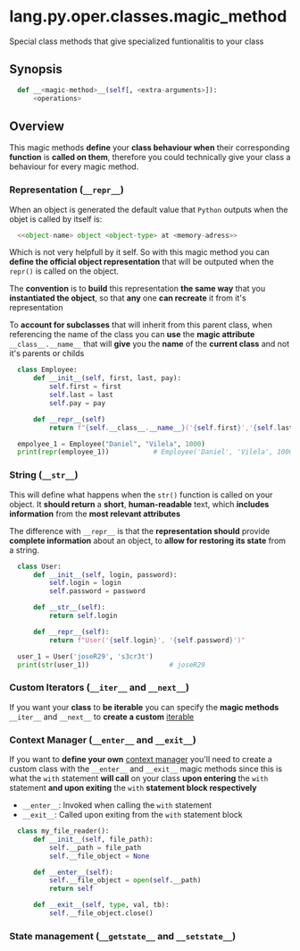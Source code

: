 # lang.py.oper.classes.magic_method

Special class methods that give specialized funtionalitis to your class

## Synopsis

```py
  def __<magic-method>__(self[, <extra-arguments>]):
      <operations>
```

## Overview

This magic methods **define** your **class behaviour when** their corresponding
**function** is **called on them**, therefore you could technically give your
class a behaviour for every magic method.

### Representation (`__repr__`)

When an object is generated the default value that `Python` outputs when the
objet is called by itself is:

```py
  <<object-name> object <object-type> at <memory-adress>>
```

Which is not very helpfull by it self. So with this magic method you can
**define the official object representation** that will be outputed when the
`repr()` is called on the object.

The **convention** is to **build** this representation **the same way** that
you **instantiated the object**, so that **any** one **can recreate** it from
it's representation

To **account for subclasses** that will inherit from this parent class, when
referencing the name of the class you can **use** the **magic attribute**
`__class__.__name__` that will **give** you the **name** of the **current
class** and not it's parents or childs

```py
  class Employee:
      def __init__(self, first, last, pay):
          self.first = first
          self.last = last
          self.pay = pay

      def __repr__(self)
          return f"{self.__class__.__name__}('{self.first}','{self.last}',{self.pay})"

  empolyee_1 = Employee("Daniel", "Vilela", 1000)
  print(repr(employee_1))           # Employee('Daniel', 'Vilela', 1000)
```

### String (`__str__`)

This will define what happens when the `str()` function is called on your
object. It **should return** a **short**, **human-readable** text, which **includes**
**information** from the **most relevant attributes**

The difference with `__repr__` is that the **representation should** provide
**complete information** about an object, to **allow for restoring its state**
from a string.

```py
  class User:
      def __init__(self, login, password):
          self.login = login
          self.password = password

      def __str__(self):
          return self.login

      def __repr__(self):
          return f"User('{self.login}', '{self.password}')"

  user_1 = User('joseR29', 's3cr3t')
  print(str(user_1))                    # joseR29
```

### Custom Iterators (`__iter__` and `__next__`)

If you want your **class** to **be iterable** you can specify the **magic methods**
`__iter__` and `__next__` to **create a custom** [iterable](./p7q9.md)

### Context Manager (`__enter__` and `__exit__`)

If you want to **define your own** [context manager](./1rwn.md) you'll need to
create a custom class with the `__enter__` and `__exit__` magic methods since
this is what the `with` statement **will call** on your class **upon entering**
the `with` statement **and upon exiting** the `with` **statement block
respectively**

- `__enter__`: Invoked when calling the `with` statement
- `__exit__`: Called upon exiting from the `with` statement block

```py
  class my_file_reader():
      def __init__(self, file_path):
          self.__path = file_path
          self.__file_object = None

      def __enter__(self):
          self.__file_object = open(self.__path)
          return self

      def __exit__(self, type, val, tb):
          self.__file_object.close()
```

### State management (`__getstate__` and `__setstate__`)
